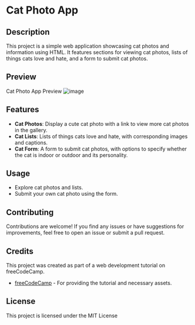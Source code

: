 # Cat Photo App

## Description

This project is a simple web application showcasing cat photos and information using HTML. It features sections for viewing cat photos, lists of things cats love and hate, and a form to submit cat photos.

## Preview

Cat Photo App Preview
![image](https://github.com/zaazo/CAT-PHOTO-APP-HMTL/assets/99763690/196e3ffd-df43-4826-8dcc-eafb613ed34d)

## Features

- **Cat Photos**: Display a cute cat photo with a link to view more cat photos in the gallery.
- **Cat Lists**: Lists of things cats love and hate, with corresponding images and captions.
- **Cat Form**: A form to submit cat photos, with options to specify whether the cat is indoor or outdoor and its personality.

## Usage

- Explore cat photos and lists.
- Submit your own cat photo using the form.

## Contributing

Contributions are welcome! If you find any issues or have suggestions for improvements, feel free to open an issue or submit a pull request.

## Credits

This project was created as part of a web development tutorial on freeCodeCamp.

- [freeCodeCamp](https://www.freecodecamp.org) - For providing the tutorial and necessary assets.

## License

This project is licensed under the MIT License 
